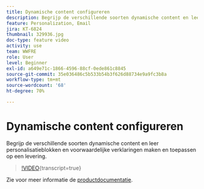 ```yaml
---
title: Dynamische content configureren
description: Begrijp de verschillende soorten dynamische content en leer personalisatieblokken en voorwaardelijke verklaringen maken en toepassen op een levering.
feature: Personalization, Email
jira: KT-6824
thumbnail: 329936.jpg
doc-type: feature video
activity: use
team: WWFRE
role: User
level: Beginner
exl-id: a649e71c-1866-4596-88cf-0ede861c8845
source-git-commit: 35e036486c5b533b54b3f626d88734e9a9fc3b8a
workflow-type: tm+mt
source-wordcount: '68'
ht-degree: 70%

---
```


# Dynamische content configureren

Begrijp de verschillende soorten dynamische content en leer personalisatieblokken en voorwaardelijke verklaringen maken en toepassen op een levering.

>[!VIDEO](https://video.tv.adobe.com/v/329936?quality=12&learn=on){transcript=true}

Zie voor meer informatie de [productdocumentatie](https://experienceleague.adobe.com/docs/campaign-classic/using/sending-messages/personalizing-deliveries/conditional-content.html?lang=en).
